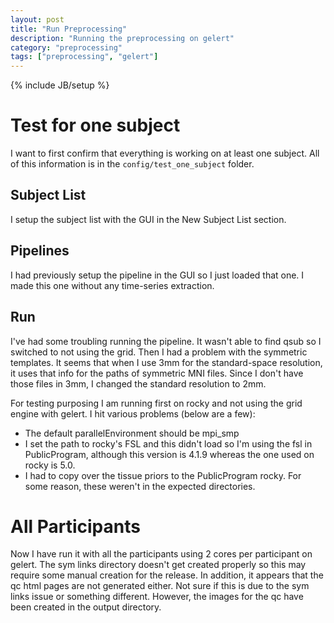 ```yaml
---
layout: post
title: "Run Preprocessing"
description: "Running the preprocessing on gelert"
category: "preprocessing"
tags: ["preprocessing", "gelert"]
---
```

{% include JB/setup %}

# Test for one subject

I want to first confirm that everything is working on at least one subject. All of this information is in the `config/test_one_subject` folder.

## Subject List

I setup the subject list with the GUI in the New Subject List section.

## Pipelines

I had previously setup the pipeline in the GUI so I just loaded that one. I made this one without any time-series extraction.

## Run

I've had some troubling running the pipeline. It wasn't able to find qsub so I switched to not using the grid. Then I had a problem with the symmetric templates. It seems that when I use 3mm for the standard-space resolution, it uses that info for the paths of symmetric MNI files. Since I don't have those files in 3mm, I changed the standard resolution to 2mm.

For testing purposing I am running first on rocky and not using the grid engine with gelert. I hit various problems (below are a few):

* The default parallelEnvironment should be mpi_smp
* I set the path to rocky's FSL and this didn't load so I'm using the fsl in PublicProgram, although this version is 4.1.9 whereas the one used on rocky is 5.0.
* I had to copy over the tissue priors to the PublicProgram rocky. For some reason, these weren't in the expected directories.

# All Participants

Now I have run it with all the participants using 2 cores per participant on gelert. The sym links directory doesn't get created properly so this may require some manual creation for the release. In addition, it appears that the qc html pages are not generated either. Not sure if this is due to the sym links issue or something different. However, the images for the qc have been created in the output directory.

